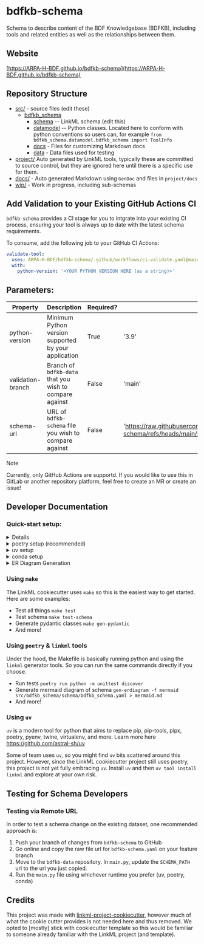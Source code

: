 # bdfkb-schema

Schema to describe content of the BDF Knowledgebase (BDFKB), including tools and related entities as well as the relationships between them.

## Website

[https://ARPA-H-BDF.github.io/bdfkb-schema](https://ARPA-H-BDF.github.io/bdfkb-schema)

## Repository Structure

* [src/](src/) - source files (edit these)
  * [bdfkb_schema](src/bdfkb_schema)
    * [schema](src/bdfkb_schema/schema) -- LinkML schema
      (edit this)
    * [datamodel](src/bdfkb_schema/datamodel) -- Python classes. Located here to conform with python conventions so users can, for example `from bdfkb_schema.datamodel.bdfkb_schema import ToolInfo`
    * [docs](src/docs/) - Files for customizing Markdown docs
    * [data](src/data/) - Data files used for testing
* [project/](project/) Auto generated by LinkML tools, typically these are committed to source control, but they are ignored here until there is a specific use for them. 
* [docs/](docs/) - Auto generated Markdown using `GenDoc` and files in `project/docs`
* [wip/](wip/) - Work in progress, including sub-schemas

## Add Validation to your Existing GitHub Actions CI
`bdfkb-schema` provides a CI stage for you to intgrate into your existing CI process, ensuring your tool is always up to date with the latest schema requirements.

To consume, add the following job to your GitHub CI Actions:
```yaml
validate-tool:
  uses: ARPA-H-BDF/bdfkb-schema/.github/workflows/ci-validate.yaml@main
  with:
    python-version: '<YOUR PYTHON VERSION HERE (as a string)>'
```

## Parameters:
| Property | Description | Required? | Default |
|----------|----------|----------| --------|
| python-version  | Minimum Python version supported by your application  | True | '3.9' |
| validation-branch  | Branch of `bdfkb-data` that you wish to compare against | False | 'main' |
| schema-url | URL of `bdfkb-schema` file you wish to compare against | False | 'https://raw.githubusercontent.com/ARPA-H-BDF/bdfkb-schema/refs/heads/main/src/bdfkb_schema/schema/bdfkb_schema.yaml' |

> [!NOTE]
> Currently, only GitHub Actions are supportd. If you would like to use this in GitLab or another repository platform, feel free to create an MR or create an issue!

## Developer Documentation

### Quick-start setup:
<details>
Use the `make` command to generate project artefacts:

* `make all`: make everything
* `make deploy`: deploys site
</details>

<details>
<summary>poetry setup (recommended)</summary>

Create virtual env and install dependencies:

* `poetry install`

</details>

<details>
<summary>uv setup</summary>

Installation:
* `uv run main.py`
  * This will install all dependencies & use required Python version
* Install linkml tools (if not already installed): 
  * `uv tool install linkml`

</details>

<details>
<summary>conda setup</summary>

1. Create conda venv:

  - `conda create -n "venv" python=3.9`

2. Activate venv:

  - `conda activate venv`

3. Install dependencies:

  - `pip install .`

</details>

<details>
<summary>ER Diagram Generation</summary>

Create ER Diagram with Mermaid:
* `gen-erdiagram ./src/bdfkb_schema/schema/sample_import_schema/custom-llm-tool.yaml > mermaid.md`

</details>

### Using `make`

The LinkML cookiecutter uses `make` so this is the easiest way to get started. Here are some examples: 

- Test all things `make test`
- Test schema `make test-schema`
- Generate pydantic classes `make gen-pydantic`
- And more! 

### Using `poetry` & `linkml` tools

Under the hood, the Makefile is basically running python and using the `linkml` generator tools. So you can run the same commands directly if you choose. 

- Run tests `poetry run python -m unittest discover`
- Generate mermaid diagram of schema `gen-erdiagram -f mermaid src/bdfkb_schema/schema/bdfkb_schema.yaml > mermaid.md`
- And more! 
  
### Using `uv`

`uv` is a modern tool for python that aims to replace pip, pip-tools, pipx, poetry, pyenv, twine, virtualenv, and more. Learn more here https://github.com/astral-sh/uv

Some of team uses `uv`, so you might find `uv` bits scattered around this project. However, since the LinkML cookiecutter project still uses poetry, this project is not yet fully embracing `uv`. Install `uv` and then `uv tool install linkml` and explore at your own risk.

## Testing for Schema Developers
### Testing via Remote URL
In order to test a schema change on the existing dataset, one recommended approach is:
1. Push your branch of changes from `bdfkb-schema` to GitHub
2. Go online and copy the raw file url for `bdfkb-schema.yaml` on your feature branch
3. Move to the `bdfkb-data` repository. In `main.py`, update the `SCHEMA_PATH` url to the url you just copied.
4. Run the `main.py` file using whichever runtime you prefer (uv, poetry, conda)

## Credits

This project was made with
[linkml-project-cookiecutter](https://github.com/linkml/linkml-project-cookiecutter), however much of what the cookie cutter provides is not needed here and thus removed. We opted to \[mostly\] stick with cookiecutter template so this would be familiar to someone already familiar with the LinkML project (and template).
